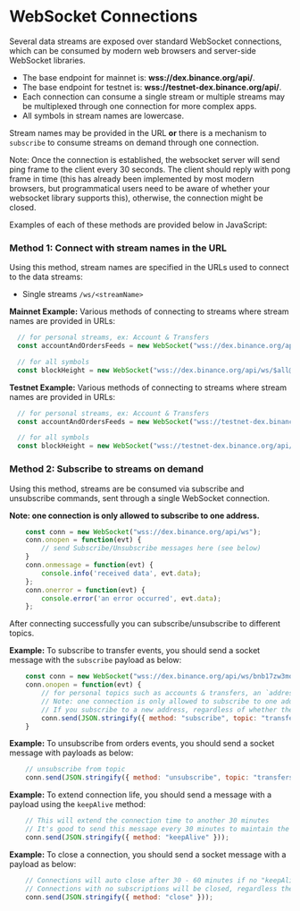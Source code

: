 # WebSocket Connections

Several data streams are exposed over standard WebSocket connections, which can be consumed by modern web browsers and server-side WebSocket libraries.

- The base endpoint for mainnet is: **wss://dex.binance.org/api/**.
- The base endpoint for testnet is: **wss://testnet-dex.binance.org/api/**.
- Each connection can consume a single stream or multiple streams may be multiplexed through one connection for more complex apps.
- All symbols in stream names are lowercase.

Stream names may be provided in the URL **or** there is a mechanism to `subscribe` to consume streams on demand through one connection.

Note: Once the connection is established, the websocket server will send ping frame to the client every 30 seconds. The client should reply with pong frame in time (this has already been implemented by most modern browsers, but programmatical users need to be aware of whether your websocket library supports this), otherwise, the connection might be closed.

Examples of each of these methods are provided below in JavaScript:

### Method 1: Connect with stream names in the URL

Using this method, stream names are specified in the URLs used to connect to the data streams:

- Single streams `/ws/<streamName>`

**Mainnet Example:** Various methods of connecting to streams where stream names are provided in URLs:

```javascript
  // for personal streams, ex: Account & Transfers
  const accountAndOrdersFeeds = new WebSocket("wss://dex.binance.org/api/ws/<USER_ADDRESS>");

  // for all symbols
  const blockHeight = new WebSocket("wss://dex.binance.org/api/ws/$all@blockheight");
```

**Testnet Example:** Various methods of connecting to streams where stream names are provided in URLs:

```javascript
  // for personal streams, ex: Account & Transfers
  const accountAndOrdersFeeds = new WebSocket("wss://testnet-dex.binance.org/api/ws/<USER_ADDRESS>");

  // for all symbols
  const blockHeight = new WebSocket("wss://testnet-dex.binance.org/api/ws/$all@blockheight");
```

### Method 2: Subscribe to streams on demand

Using this method, streams are be consumed via subscribe and unsubscribe commands, sent through a single WebSocket connection.

**Note: one connection is only allowed to subscribe to one address.**

```javascript
    const conn = new WebSocket("wss://dex.binance.org/api/ws");
    conn.onopen = function(evt) {
        // send Subscribe/Unsubscribe messages here (see below)
    }
    conn.onmessage = function(evt) {
        console.info('received data', evt.data);
    };
    conn.onerror = function(evt) {
        console.error('an error occurred', evt.data);
    };
```

After connecting successfully you can subscribe/unsubscribe to different topics.

**Example:** To subscribe to transfer events, you should send a socket message with the `subscribe` payload as below:

```javascript
    const conn = new WebSocket("wss://dex.binance.org/api/ws/bnb17zw3mqjx64x4dxtwqjqz5tssql6qp2m0cgv06x");
    conn.onopen = function(evt) {
        // for personal topics such as accounts & transfers, an `address` is required
        // Note: one connection is only allowed to subscribe to one address.
        // If you subscribe to a new address, regardless of whether the topic is new, the subscriptions for the previous addresses will be removed.
        conn.send(JSON.stringify({ method: "subscribe", topic: "transfers", address: "bnb17zw3mqjx64x4dxtwqjqz5tssql6qp2m0cgv06x" }));
    }
```

**Example:** To unsubscribe from orders events, you should send a socket message with payloads as below:

```javascript
    // unsubscribe from topic
    conn.send(JSON.stringify({ method: "unsubscribe", topic: "transfers" }));
```

**Example:** To extend connection life, you should send a message with a payload using the `keepAlive` method:

```javascript
    // This will extend the connection time to another 30 minutes
    // It's good to send this message every 30 minutes to maintain the connection life
    conn.send(JSON.stringify({ method: "keepAlive" }));
```

**Example:** To close a connection, you should send a socket message with a payload as below:

```javascript
    // Connections will auto close after 30 - 60 minutes if no "keepAlive" messages received
    // Connections with no subscriptions will be closed, regardless the keepAlive messages.
    conn.send(JSON.stringify({ method: "close" }));
```
